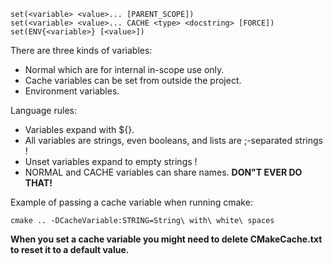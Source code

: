 ```
set(<variable> <value>... [PARENT_SCOPE])
set(<variable> <value>... CACHE <type> <docstring> [FORCE])
set(ENV{<variable>} [<value>])
```

There are three kinds of variables:

* Normal which are for internal in-scope use only.
* Cache variables can be set from outside the project.
* Environment variables.

Language rules:

* Variables expand with ${}.
* All variables are strings, even booleans, and lists are ;-separated strings !
* Unset variables expand to empty strings !
* NORMAL and CACHE variables can share names. **DON"T EVER DO THAT!**

Example of passing a cache variable when running cmake:

`cmake .. -DCacheVariable:STRING=String\ with\ white\ spaces`

**When you set a cache variable you might need to delete CMakeCache.txt to reset it to a default value.**

